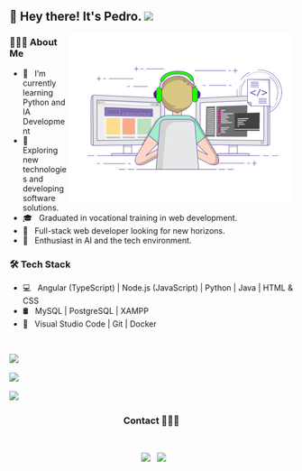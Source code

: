 <h2> 💫  Hey there! It's Pedro. <img src="https://github.com/souvikguria98/souvikguria98/blob/master/Hi.gif" width="25"></h2>
<img align="right" alt="GIF" src="https://raw.githubusercontent.com/devSouvik/devSouvik/master/gif3.gif" width="400"/>

<h3> 👨🏻‍💻 About Me </h3>

- 🔭 &nbsp; I’m currently learning Python and IA Development
- 🤔 &nbsp; Exploring new technologies and developing software solutions.
- 🎓 &nbsp; Graduated in vocational training in web development.
- 💼 &nbsp; Full-stack web developer looking for new horizons.
- 🌱 &nbsp; Enthusiast in AI and the tech environment.
  
<h3>🛠 Tech Stack</h3>

- 💻 &nbsp; Angular (TypeScript) | Node.js (JavaScript) | Python | Java | HTML & CSS  
- 🛢 &nbsp; MySQL | PostgreSQL | XAMPP
- 🔧 &nbsp; Visual Studio Code | Git | Docker 

</br>


![](https://github-readme-streak-stats.herokuapp.com/?user=WorkPedroCampelo&theme=vue-dark&hide_border=false)<br/>

![](https://github-readme-stats.vercel.app/api/top-langs/?username=WorkPedroCampelo&theme=vue-dark&hide_border=false&include_all_commits=false&count_private=false&layout=compact)</br>

[![](https://visitcount.itsvg.in/api?id=WorkPedroCampelo&icon=0&color=0)](https://visitcount.itsvg.in)</br>


<h3 align="center">Contact 💼🤝🏻 </h3></br>

<p align="center">
&nbsp; <a href="https://www.linkedin.com/in/pedro-campelo-rico/" target="_blank" rel="noopener noreferrer"><img src="https://img.icons8.com/plasticine/100/000000/linkedin.png" width="50" /></a>
&nbsp; <a href="mailto:souvikguria98@gmail.com" target="_blank" rel="noopener noreferrer"><img src="https://img.icons8.com/plasticine/100/000000/gmail.png"  width="50" /></a>
</p>


<!-- Readme created based on [devSouvik](https://github.com/devSouvik)'s one,  I discovered it on the repo
https://github.com/durgeshsamariya/awesome-github-profile-readme-templates/blob/master/templates/devSouvik.md?plain=1-->
